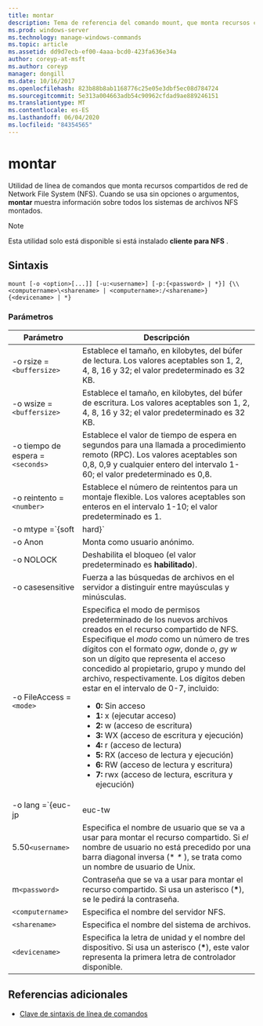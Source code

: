 ```yaml
---
title: montar
description: Tema de referencia del comando mount, que monta recursos compartidos de red de Network File System (NFS).
ms.prod: windows-server
ms.technology: manage-windows-commands
ms.topic: article
ms.assetid: dd9d7ecb-ef00-4aaa-bcd0-423fa636e34a
author: coreyp-at-msft
ms.author: coreyp
manager: dongill
ms.date: 10/16/2017
ms.openlocfilehash: 823b88b8ab1168776c25e05e3dbf5ec08d784724
ms.sourcegitcommit: 5e313a004663adb54c90962cfdad9ae889246151
ms.translationtype: MT
ms.contentlocale: es-ES
ms.lasthandoff: 06/04/2020
ms.locfileid: "84354565"
---
```

# <a name="mount"></a>montar

Utilidad de línea de comandos que monta recursos compartidos de red de Network File System (NFS). Cuando se usa sin opciones o argumentos, **montar** muestra información sobre todos los sistemas de archivos NFS montados.

> [!NOTE]
> Esta utilidad solo está disponible si está instalado **cliente para NFS** .

## <a name="syntax"></a>Sintaxis

```
mount [-o <option>[...]] [-u:<username>] [-p:{<password> | *}] {\\<computername>\<sharename> | <computername>:/<sharename>} {<devicename> | *}
```

### <a name="parameters"></a>Parámetros

| Parámetro  | Descripción |
| ---------- | ----------- |
| -o rsize =`<buffersize>` | Establece el tamaño, en kilobytes, del búfer de lectura. Los valores aceptables son 1, 2, 4, 8, 16 y 32; el valor predeterminado es 32 KB. |
| -o wsize =`<buffersize>` | Establece el tamaño, en kilobytes, del búfer de escritura. Los valores aceptables son 1, 2, 4, 8, 16 y 32; el valor predeterminado es 32 KB. |
| -o tiempo de espera =`<seconds>` | Establece el valor de tiempo de espera en segundos para una llamada a procedimiento remoto (RPC). Los valores aceptables son 0,8, 0,9 y cualquier entero del intervalo 1-60; el valor predeterminado es 0,8. |
| -o reintento =`<number>` | Establece el número de reintentos para un montaje flexible. Los valores aceptables son enteros en el intervalo 1-10; el valor predeterminado es 1. |
| -o mtype =`{soft|hard}` | Establece el tipo de montaje del recurso compartido de NFS. De forma predeterminada, Windows usa un montaje flexible. Los montajes flexibles agotan el tiempo de espera más fácilmente cuando hay problemas de conexión; sin embargo, para reducir la interrupción de e/s durante los reinicios del servidor NFS, se recomienda usar un montaje forzado.|
| -o Anon | Monta como usuario anónimo. |
| -o NOLOCK | Deshabilita el bloqueo (el valor predeterminado es **habilitado**). |
| -o casesensitive | Fuerza a las búsquedas de archivos en el servidor a distinguir entre mayúsculas y minúsculas. |
| -o FileAccess =`<mode>` | Especifica el modo de permisos predeterminado de los nuevos archivos creados en el recurso compartido de NFS. Especifique el *modo* como un número de tres dígitos con el formato *ogw*, donde *o*, *g*y *w* son un dígito que representa el acceso concedido al propietario, grupo y mundo del archivo, respectivamente. Los dígitos deben estar en el intervalo de 0-7, incluido:<ul><li>**0:** Sin acceso</li><li>**1:** x (ejecutar acceso)</li><li>**2:** w (acceso de escritura)</li><li>**3:** WX (acceso de escritura y ejecución)</li><li>**4:** r (acceso de lectura)</li><li>**5:** RX (acceso de lectura y ejecución)</li><li>**6:** RW (acceso de lectura y escritura)</li><li>**7:** rwx (acceso de lectura, escritura y ejecución)</li></ul> |
| -o lang =`{euc-jp|euc-tw|euc-kr|shift-jis|Big5|Ksc5601|Gb2312-80|Ansi)` | Especifica la codificación de idioma que se va a configurar en un recurso compartido NFS. Solo puede utilizar un idioma en el recurso compartido. Este valor puede incluir cualquiera de los siguientes valores:<ul><li>**EUC-jp:** Japonés</li><li>**EUC-TW:** Chino</li><li>**EUC-KR:** Coreano</li><li>**Shift-JIS:** Japonés</li><li>**Big5:** Chino</li><li>**Ksc5601:** Coreano</li><li>**Gb2312-80:** Chino Simplificado</li><li>**ANSI:** Codificado con ANSI</li></ul> |
| 5.50`<username>` | Especifica el nombre de usuario que se va a usar para montar el recurso compartido. Si *el* nombre de usuario no está precedido por una barra diagonal inversa (* *\** ), se trata como un nombre de usuario de Unix. |
| m`<password>` | Contraseña que se va a usar para montar el recurso compartido. Si usa un asterisco (**&#42;**), se le pedirá la contraseña. |
| `<computername>` | Especifica el nombre del servidor NFS. |
| `<sharename>` | Especifica el nombre del sistema de archivos. |
| `<devicename>` | Especifica la letra de unidad y el nombre del dispositivo. Si usa un asterisco (**&#42;**), este valor representa la primera letra de controlador disponible. |

## <a name="additional-references"></a>Referencias adicionales

- [Clave de sintaxis de línea de comandos](command-line-syntax-key.md)
